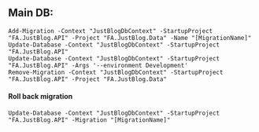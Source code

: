 ## Main DB:
    Add-Migration -Context "JustBlogDbContext" -StartupProject "FA.JustBlog.API" -Project "FA.JustBlog.Data" -Name "[MigrationName]"
	Update-Database -Context "JustBlogDbContext" -StartupProject "FA.JustBlog.API"
	Update-Database -Context "JustBlogDbContext" -StartupProject "FA.JustBlog.API" -Args '--environment Development'
    Remove-Migration -Context "JustBlogDbContext" -StartupProject "FA.JustBlog.API" -Project "FA.JustBlog.Data"

#### Roll back migration
	Update-Database -Context "JustBlogDbContext" -StartupProject "FA.JustBlog.API" -Migration "[MigrationName]"
